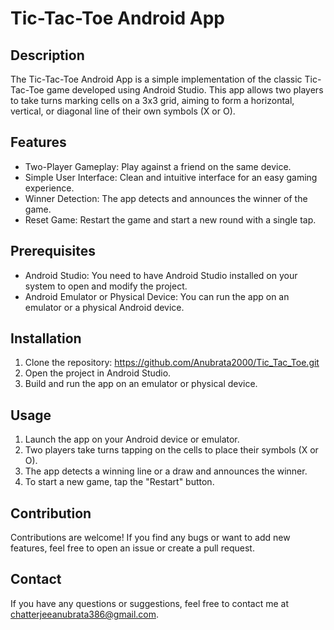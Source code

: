 # Tic-Tac-Toe Android App

## Description
The Tic-Tac-Toe Android App is a simple implementation of the classic Tic-Tac-Toe game developed using Android Studio. This app allows two players to take turns marking cells on a 3x3 grid, aiming to form a horizontal, vertical, or diagonal line of their own symbols (X or O).

## Features
- Two-Player Gameplay: Play against a friend on the same device.
- Simple User Interface: Clean and intuitive interface for an easy gaming experience.
- Winner Detection: The app detects and announces the winner of the game.
- Reset Game: Restart the game and start a new round with a single tap.

## Prerequisites
- Android Studio: You need to have Android Studio installed on your system to open and modify the project.
- Android Emulator or Physical Device: You can run the app on an emulator or a physical Android device.

## Installation
1. Clone the repository: https://github.com/Anubrata2000/Tic_Tac_Toe.git
2. Open the project in Android Studio.
3. Build and run the app on an emulator or physical device.

## Usage
1. Launch the app on your Android device or emulator.
2. Two players take turns tapping on the cells to place their symbols (X or O).
3. The app detects a winning line or a draw and announces the winner.
4. To start a new game, tap the "Restart" button.

## Contribution
Contributions are welcome! If you find any bugs or want to add new features, feel free to open an issue or create a pull request.

## Contact
If you have any questions or suggestions, feel free to contact me at chatterjeeanubrata386@gmail.com.

